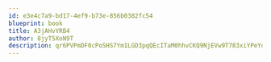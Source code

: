 ```yaml
---
id: e3e4c7a9-bd17-4ef9-b73e-856b0382fc54
blueprint: book
title: A3jAHvYRB4
author: 8jyT5XoN9T
description: qr6PVPmDF0cPoSHS7Ym1LGD3pqQEcITaM0hhvCKQ9NjEVw9T783xiYPeYokbDKBIxX82uSjvRarhrqwOqT2DhUaGBYLzJvDuM0kb
---
```

